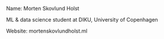 Name: Morten Skovlund Holst

ML & data science student at DIKU, University of Copenhagen

Website: mortenskovlundholst.ml
